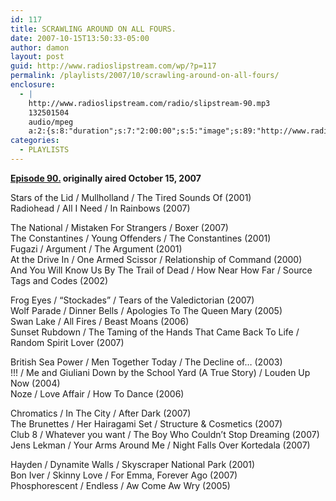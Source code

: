 ```yaml
---
id: 117
title: SCRAWLING AROUND ON ALL FOURS.
date: 2007-10-15T13:50:33-05:00
author: damon
layout: post
guid: http://www.radioslipstream.com/wp/?p=117
permalink: /playlists/2007/10/scrawling-around-on-all-fours/
enclosure:
  - |
    http://www.radioslipstream.com/radio/slipstream-90.mp3
    132501504
    audio/mpeg
    a:2:{s:8:"duration";s:7:"2:00:00";s:5:"image";s:89:"http://www.radioslipstream.com/wp/wp-content/plugins/podpress//images/vpreview_center.png";}
categories:
  - PLAYLISTS
---
```

**[Episode 90.](/radio/slipstream-90.mp3) originally aired October 15, 2007**

Stars of the Lid / Mullholland / The Tired Sounds Of (2001)  
Radiohead / All I Need / In Rainbows (2007)

The National / Mistaken For Strangers / Boxer (2007)  
The Constantines / Young Offenders / The Constantines (2001)  
Fugazi / Argument / The Argument (2001)  
At the Drive In / One Armed Scissor / Relationship of Command (2000)  
And You Will Know Us By The Trail of Dead / How Near How Far / Source Tags and Codes (2002)

Frog Eyes / &#8220;Stockades&#8221; / Tears of the Valedictorian (2007)  
Wolf Parade / Dinner Bells / Apologies To The Queen Mary (2005)  
Swan Lake / All Fires / Beast Moans (2006)  
Sunset Rubdown / The Taming of the Hands That Came Back To Life / Random Spirit Lover (2007)

British Sea Power / Men Together Today / The Decline of&#8230; (2003)  
!!! / Me and Giuliani Down by the School Yard (A True Story) / Louden Up Now (2004)  
Noze / Love Affair / How To Dance (2006)

Chromatics / In The City / After Dark (2007)  
The Brunettes / Her Hairagami Set / Structure & Cosmetics (2007)  
Club 8 / Whatever you want / The Boy Who Couldn’t Stop Dreaming (2007)  
Jens Lekman / Your Arms Around Me / Night Falls Over Kortedala (2007)

Hayden / Dynamite Walls / Skyscraper National Park (2001)  
Bon Iver / Skinny Love / For Emma, Forever Ago (2007)  
Phosphorescent / Endless / Aw Come Aw Wry (2005)